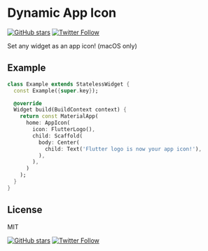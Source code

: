 # Dynamic App Icon

[![GitHub stars](https://img.shields.io/github/stars/lesnitsky/dynamic_app_icon.svg?style=social&hash=20230321)](https://github.com/lesnitsky/dynamic_app_icon)
[![Twitter Follow](https://img.shields.io/twitter/follow/lesnitsky_dev.svg?label=Follow%20me&style=social)](https://twitter.com/lesnitsky_dev)

Set any widget as an app icon! (macOS only)

## Example

```dart
class Example extends StatelessWidget {
  const Example({super.key});

  @override
  Widget build(BuildContext context) {
    return const MaterialApp(
      home: AppIcon(
        icon: FlutterLogo(),
        child: Scaffold(
          body: Center(
            child: Text('Flutter logo is now your app icon!'),
          ),
        ),
      )
    );
  }
}
```

## License

MIT

[![GitHub stars](https://img.shields.io/github/stars/lesnitsky/dynamic_app_icon.svg?style=social&hash=20230321)](https://github.com/lesnitsky/dynamic_app_icon)
[![Twitter Follow](https://img.shields.io/twitter/follow/lesnitsky_dev.svg?label=Follow%20me&style=social)](https://twitter.com/lesnitsky_dev)

